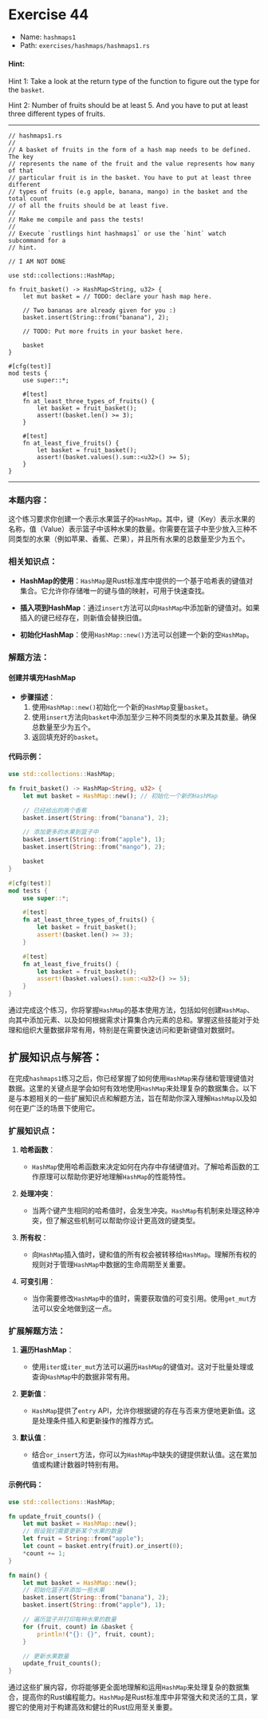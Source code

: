# Exercise 44

- Name: ```hashmaps1```
- Path: ```exercises/hashmaps/hashmaps1.rs```
#### Hint: 

Hint 1: Take a look at the return type of the function to figure out  the type for the `basket`.

Hint 2: Number of fruits should be at least 5. And you have to put at least three different types of fruits.

---

```rust,editable
// hashmaps1.rs
//
// A basket of fruits in the form of a hash map needs to be defined. The key
// represents the name of the fruit and the value represents how many of that
// particular fruit is in the basket. You have to put at least three different
// types of fruits (e.g apple, banana, mango) in the basket and the total count
// of all the fruits should be at least five.
//
// Make me compile and pass the tests!
//
// Execute `rustlings hint hashmaps1` or use the `hint` watch subcommand for a
// hint.

// I AM NOT DONE

use std::collections::HashMap;

fn fruit_basket() -> HashMap<String, u32> {
    let mut basket = // TODO: declare your hash map here.

    // Two bananas are already given for you :)
    basket.insert(String::from("banana"), 2);

    // TODO: Put more fruits in your basket here.

    basket
}

#[cfg(test)]
mod tests {
    use super::*;

    #[test]
    fn at_least_three_types_of_fruits() {
        let basket = fruit_basket();
        assert!(basket.len() >= 3);
    }

    #[test]
    fn at_least_five_fruits() {
        let basket = fruit_basket();
        assert!(basket.values().sum::<u32>() >= 5);
    }
}

```

---

### 本题内容：

这个练习要求你创建一个表示水果篮子的`HashMap`。其中，键（Key）表示水果的名称，值（Value）表示篮子中该种水果的数量。你需要在篮子中至少放入三种不同类型的水果（例如苹果、香蕉、芒果），并且所有水果的总数量至少为五个。

### 相关知识点：

- **HashMap的使用**：`HashMap`是Rust标准库中提供的一个基于哈希表的键值对集合。它允许你存储唯一的键与值的映射，可用于快速查找。

- **插入项到HashMap**：通过`insert`方法可以向`HashMap`中添加新的键值对。如果插入的键已经存在，则新值会替换旧值。

- **初始化HashMap**：使用`HashMap::new()`方法可以创建一个新的空`HashMap`。

### 解题方法：

#### 创建并填充HashMap
- **步骤描述**：
  1. 使用`HashMap::new()`初始化一个新的`HashMap`变量`basket`。
  2. 使用`insert`方法向`basket`中添加至少三种不同类型的水果及其数量。确保总数量至少为五个。
  3. 返回填充好的`basket`。

#### 代码示例：

```rust
use std::collections::HashMap;

fn fruit_basket() -> HashMap<String, u32> {
    let mut basket = HashMap::new(); // 初始化一个新的HashMap

    // 已经给出的两个香蕉
    basket.insert(String::from("banana"), 2);

    // 添加更多的水果到篮子中
    basket.insert(String::from("apple"), 1);
    basket.insert(String::from("mango"), 2);

    basket
}

#[cfg(test)]
mod tests {
    use super::*;

    #[test]
    fn at_least_three_types_of_fruits() {
        let basket = fruit_basket();
        assert!(basket.len() >= 3);
    }

    #[test]
    fn at_least_five_fruits() {
        let basket = fruit_basket();
        assert!(basket.values().sum::<u32>() >= 5);
    }
}
```

通过完成这个练习，你将掌握`HashMap`的基本使用方法，包括如何创建`HashMap`、向其中添加元素、以及如何根据需求计算集合内元素的总和。掌握这些技能对于处理和组织大量数据非常有用，特别是在需要快速访问和更新键值对数据时。

## 扩展知识点与解答：

在完成`hashmaps1`练习之后，你已经掌握了如何使用`HashMap`来存储和管理键值对数据。这里的关键点是学会如何有效地使用`HashMap`来处理复杂的数据集合。以下是与本题相关的一些扩展知识点和解题方法，旨在帮助你深入理解`HashMap`以及如何在更广泛的场景下使用它。

### 扩展知识点：

1. **哈希函数**：
   - `HashMap`使用哈希函数来决定如何在内存中存储键值对。了解哈希函数的工作原理可以帮助你更好地理解`HashMap`的性能特性。

2. **处理冲突**：
   - 当两个键产生相同的哈希值时，会发生冲突。`HashMap`有机制来处理这种冲突，但了解这些机制可以帮助你设计更高效的键类型。

3. **所有权**：
   - 向`HashMap`插入值时，键和值的所有权会被转移给`HashMap`。理解所有权的规则对于管理`HashMap`中数据的生命周期至关重要。

4. **可变引用**：
   - 当你需要修改`HashMap`中的值时，需要获取值的可变引用。使用`get_mut`方法可以安全地做到这一点。

### 扩展解题方法：

1. **遍历HashMap**：
   - 使用`iter`或`iter_mut`方法可以遍历`HashMap`的键值对。这对于批量处理或查询`HashMap`中的数据非常有用。

2. **更新值**：
   - `HashMap`提供了`entry` API，允许你根据键的存在与否来方便地更新值。这是处理条件插入和更新操作的推荐方式。

3. **默认值**：
   - 结合`or_insert`方法，你可以为`HashMap`中缺失的键提供默认值。这在累加值或构建计数器时特别有用。

#### 示例代码：

```rust
use std::collections::HashMap;

fn update_fruit_counts() {
    let mut basket = HashMap::new();
    // 假设我们需要更新某个水果的数量
    let fruit = String::from("apple");
    let count = basket.entry(fruit).or_insert(0);
    *count += 1;
}

fn main() {
    let mut basket = HashMap::new();
    // 初始化篮子并添加一些水果
    basket.insert(String::from("banana"), 2);
    basket.insert(String::from("apple"), 1);

    // 遍历篮子并打印每种水果的数量
    for (fruit, count) in &basket {
        println!("{}: {}", fruit, count);
    }

    // 更新水果数量
    update_fruit_counts();
}
```

通过这些扩展内容，你将能够更全面地理解和运用`HashMap`来处理复杂的数据集合，提高你的Rust编程能力。`HashMap`是Rust标准库中非常强大和灵活的工具，掌握它的使用对于构建高效和健壮的Rust应用至关重要。
